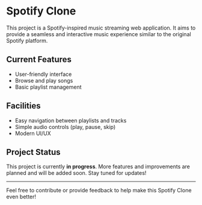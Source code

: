 # Spotify Clone

This project is a Spotify-inspired music streaming web application. It aims to provide a seamless and interactive music experience similar to the original Spotify platform.

## Current Features

- User-friendly interface
- Browse and play songs
- Basic playlist management

## Facilities

- Easy navigation between playlists and tracks
- Simple audio controls (play, pause, skip)
- Modern UI/UX

## Project Status

This project is currently **in progress**. More features and improvements are planned and will be added soon. Stay tuned for updates!

---

Feel free to contribute or provide feedback to help make this Spotify Clone even better!